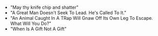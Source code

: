 - "May thy knife chip and shatter"
- "A Great Man Doesn't Seek To Lead.  He's Called To It."
- "An Animal Caught In A TRap Will Gnaw Off Its Own Leg To Escape.  What Will You Do?"
- "When Is A Gift Not A Gift"
